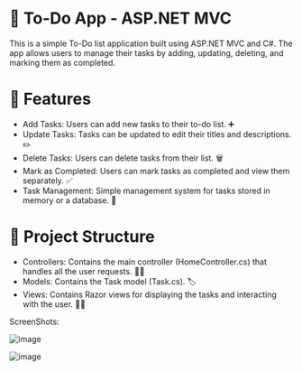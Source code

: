 # 📝 To-Do App - ASP.NET MVC

This is a simple To-Do list application built using ASP.NET MVC and C#. The app allows users to manage their tasks by adding, updating, deleting, and marking them as completed.

# 🚀 Features
- Add Tasks: Users can add new tasks to their to-do list. ➕
- Update Tasks: Tasks can be updated to edit their titles and descriptions. ✏️
- Delete Tasks: Users can delete tasks from their list. 🗑️
- Mark as Completed: Users can mark tasks as completed and view them separately. ✅
- Task Management: Simple management system for tasks stored in memory or a database. 🔄

# 📂 Project Structure
- Controllers: Contains the main controller (HomeController.cs) that handles all the user requests. 🧑‍💻
- Models: Contains the Task model (Task.cs). 🏷️
- Views: Contains Razor views for displaying the tasks and interacting with the user. 👩‍💻

ScreenShots:

![image](https://github.com/user-attachments/assets/56e1fb19-736a-4eec-aed8-817c9e2d7f48)

![image](https://github.com/user-attachments/assets/2d8f42a6-c560-4dc0-a5b2-fada5a7bd617)
